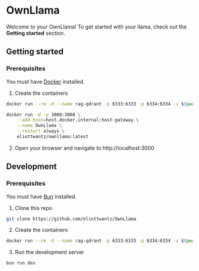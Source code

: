 # OwnLlama

Welcome to your OwnLlama! To get started with your llama, check out the **Getting started** section.

## Getting started

### Prerequisites

You must have [Docker](https://www.docker.com/products/docker-desktop) installed.

1. Create the containers

```bash
docker run --rm -d --name rag-qdrant -p 6333:6333 -p 6334:6334 -v $(pwd)/qdrant_storage:/qdrant/storage qdrant/qdrant

docker run -d -p 3000:3000 \
    --add-host=host.docker.internal:host-gateway \
    --name OwnLlama \
    --restart always \
    eliottwantz/ownllama:latest
```

2. Open your browser and navigate to http://localhost:3000

## Development

### Prerequisites

You must have [Bun](https://bun.sh/) installed.

1. Clone this repo

```bash
git clone https://github.com/eliottwantz/OwnLlama
```

2. Create the containers

```bash
docker run --rm -d --name rag-qdrant -p 6333:6333 -p 6334:6334 -v $(pwd)/qdrant_storage:/qdrant/storage qdrant/qdrant
```

3. Run the development server

```bash
bun run dev
```
